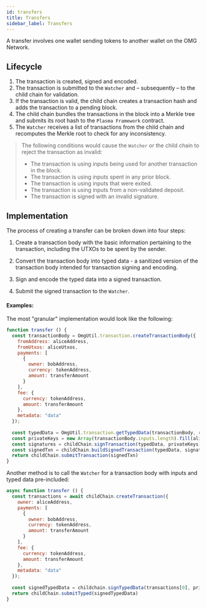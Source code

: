 ```yaml
---
id: transfers
title: Transfers
sidebar_label: Transfers
---
```


A transfer involves one wallet sending tokens to another wallet on the OMG Network.

## Lifecycle

1. The transaction is created, signed and encoded. 
2. The transaction is submitted to the `Watcher` and – subsequently – to the child chain for validation. 
3. If the transaction is valid, the child chain creates a transaction hash and adds the transaction to a pending block.
4. The child chain bundles the transactions in the block into a Merkle tree and submits its root hash to the `Plasma Framework` contract.
5. The `Watcher` receives a list of transactions from the child chain and recomputes the Merkle root to check for any inconsistency.


> The following conditions would cause the `Watcher` or the child chain to reject the transaction as invalid:
>
> - The transaction is using inputs being used for another transaction in the block.
> - The transaction is using inputs spent in any prior block.
> - The transaction is using inputs that were exited.
> - The transaction is using inputs from a non-validated deposit.
> - The transaction is signed with an invalid signature.

## Implementation

The process of creating a transfer can be broken down into four steps:

1. Create a transaction body with the basic information pertaining to the transaction, including the UTXOs to be spent by the sender.

2. Convert the transaction body into typed data - a sanitized version of the transaction body intended for transaction signing and encoding.

3. Sign and encode the typed data into a signed transaction.

4. Submit the signed transaction to the `Watcher`.

#### Examples:

The most "granular" implementation would look like the following:

```js
function transfer () {
  const transactionBody = OmgUtil.transaction.createTransactionBody({
    fromAddress: aliceAddress,
    fromUtxos: aliceUtxos,
    payments: [
      {
        owner: bobAddress,
        currency: tokenAddress,
        amount: transferAmount
      }
    ],
    fee: {
      currency: tokenAddress,
      amount: transferAmount
    },
    metadata: "data"
  });
  
  const typedData = OmgUtil.transaction.getTypedData(transactionBody, rootChainPlasmaContractAddress)
  const privateKeys = new Array(transactionBody.inputs.length).fill(alicePrivateKey)
  const signatures = childChain.signTransaction(typedData, privateKeys)
  const signedTxn = childChain.buildSignedTransaction(typedData, signatures)
  return childChain.submitTransaction(signedTxn)
}
```

Another method is to call the `Watcher` for a transaction body with inputs and typed data pre-included:

```js
async function transfer () {
  const transactions = await childChain.createTransaction({
    owner: aliceAddress,
    payments: [
      {
        owner: bobAddress,
        currency: tokenAddress,
        amount: transferAmount
      }
    ],
    fee: {
      currency: tokenAddress,
      amount: transferAmount
    },
    metadata: "data"
  });
  
  const signedTypedData = childchain.signTypedData(transactions[0], privateKeys)
  return childChain.submitTyped(signedTypedData)
}
```
